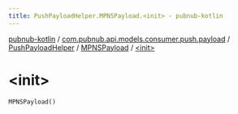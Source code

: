 ```yaml
---
title: PushPayloadHelper.MPNSPayload.<init> - pubnub-kotlin
---
```


[pubnub-kotlin](../../../index.html) / [com.pubnub.api.models.consumer.push.payload](../../index.html) / [PushPayloadHelper](../index.html) / [MPNSPayload](index.html) / [&lt;init&gt;](./-init-.html)

# &lt;init&gt;

`MPNSPayload()`